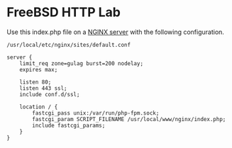 # FreeBSD HTTP Lab
Use this index.php file on a [NGINX server](../nginx.md) with the following configuration.

`/usr/local/etc/nginx/sites/default.conf`

	server {
		limit_req zone=gulag burst=200 nodelay;
		expires max;

		listen 80;
		listen 443 ssl;
		include conf.d/ssl;

		location / {
			fastcgi_pass unix:/var/run/php-fpm.sock;
			fastcgi_param SCRIPT_FILENAME /usr/local/www/nginx/index.php;
			include fastcgi_params;
		}
	}

